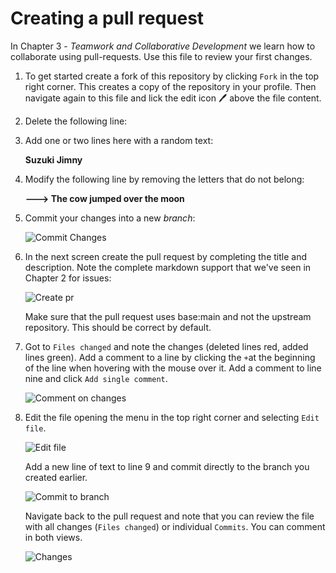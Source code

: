 # Creating a pull request

In Chapter 3 - _Teamwork and Collaborative Development_ we learn how to collaborate using pull-requests. Use this file to review your first changes.

1. To get started create a fork of this repository by clicking `Fork` in the top right corner. This creates a copy of the repository in your profile. Then navigate again to this file and lick the edit icon :pen: above the file content.

2. Delete the following line:

 

3. Add one or two lines here with a random text:

   __Suzuki Jimny__

4. Modify the following line by removing the letters that do not belong:

   __---> The cow jumped over the moon__

5. Commit your changes into a new _branch_:

   ![Commit Changes](img/commit.png)

6. In the next screen create the pull request by completing the title and description. Note the complete markdown support that we've seen in Chapter 2 for issues:

   ![Create pr](img/create-pr.png)

   Make sure that the pull request uses base:main and not the upstream repository. This should be correct by default.

7. Got to `Files changed` and note the changes (deleted lines red, added lines green). Add a comment to a line by clicking the `+`at the beginning of the line when hovering with the mouse over it. Add a comment to line nine and click `Add single comment`.

   ![Comment on changes](img/comment.png)

8. Edit the file opening the menu in the top right corner and selecting `Edit file`.

   ![Edit file](img/edit-file.png)

   Add a new line of text to line 9 and commit directly to the branch you created earlier.

   ![Commit to branch](img/commit-to-branch.png)

   Navigate back to the pull request and note that you can review the file with all changes (`Files changed`) or individual `Commits`. You can comment in both views.

   ![Changes](img/changes.png)
